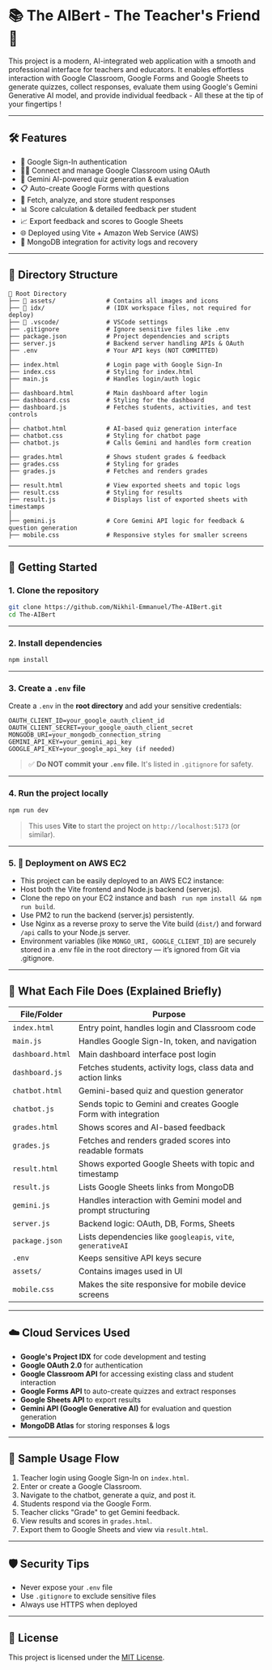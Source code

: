 # 📚 The AIBert - The Teacher's Friend 🚀

This project is a modern, AI-integrated web application with a smooth and professional interface for teachers and educators. It enables effortless interaction with Google Classroom, Google Forms and Google Sheets to generate quizzes, collect responses, evaluate them using Google's Gemini Generative AI model, and provide individual feedback - All these at the tip of your fingertips ! 

---

## 🛠️ Features

- 🔐 Google Sign-In authentication
- 🧑‍🏫 Connect and manage Google Classroom using OAuth
- 🧠 Gemini AI-powered quiz generation & evaluation
- 📋 Auto-create Google Forms with questions 
- 📄 Fetch, analyze, and store student responses
- 📊 Score calculation & detailed feedback per student
- 📈 Export feedback and scores to Google Sheets
- 🌐 Deployed using Vite + Amazon Web Service (AWS)
- 💾 MongoDB integration for activity logs and recovery

---

## 📁 Directory Structure

```
📁 Root Directory
├── 📁 assets/              # Contains all images and icons
├── 📁 idx/                 # (IDX workspace files, not required for deploy)
├── 📁 .vscode/             # VSCode settings
├── .gitignore             # Ignore sensitive files like .env
├── package.json           # Project dependencies and scripts
├── server.js              # Backend server handling APIs & OAuth
├── .env                   # Your API keys (NOT COMMITTED)
│
├── index.html             # Login page with Google Sign-In
├── index.css              # Styling for index.html
├── main.js                # Handles login/auth logic
│
├── dashboard.html         # Main dashboard after login
├── dashboard.css          # Styling for the dashboard
├── dashboard.js           # Fetches students, activities, and test controls
│
├── chatbot.html           # AI-based quiz generation interface
├── chatbot.css            # Styling for chatbot page
├── chatbot.js             # Calls Gemini and handles form creation
│
├── grades.html            # Shows student grades & feedback
├── grades.css             # Styling for grades
├── grades.js              # Fetches and renders grades
│
├── result.html            # View exported sheets and topic logs
├── result.css             # Styling for results
├── result.js              # Displays list of exported sheets with timestamps
│
├── gemini.js              # Core Gemini API logic for feedback & question generation
├── mobile.css             # Responsive styles for smaller screens
```

---

## 🚀 Getting Started

### 1. **Clone the repository**

```bash
git clone https://github.com/Nikhil-Emmanuel/The-AIBert.git
cd The-AIBert
```

---

### 2. **Install dependencies**

```bash
npm install
```

---

### 3. **Create a `.env` file**

Create a `.env` in the **root directory** and add your sensitive credentials:

```env
OAUTH_CLIENT_ID=your_google_oauth_client_id
OAUTH_CLIENT_SECRET=your_google_oauth_client_secret
MONGODB_URI=your_mongodb_connection_string
GEMINI_API_KEY=your_gemini_api_key
GOOGLE_API_KEY=your_google_api_key (if needed)
```

> ✅ **Do NOT commit your `.env` file.** It's listed in `.gitignore` for safety.

---

### 4. **Run the project locally**

```bash
npm run dev
```

> This uses **Vite** to start the project on `http://localhost:5173` (or similar).

---

### 5. **🚀 Deployment on AWS EC2**
- This project can be easily deployed to an AWS EC2 instance:
- Host both the Vite frontend and Node.js backend (server.js).
- Clone the repo on your EC2 instance and bash ``` run npm install && npm run build```.
- Use PM2 to run the backend (server.js) persistently.
- Use Nginx as a reverse proxy to serve the Vite build (```dist/```) and forward ```/api``` calls to your Node.js server.
- Environment variables (like ```MONGO_URI, GOOGLE_CLIENT_ID```) are securely stored in a .env file in the root directory — it’s ignored from Git via .gitignore.

---

## 🧾 What Each File Does (Explained Briefly)

| File/Folder        | Purpose |
|--------------------|---------|
| `index.html`       | Entry point, handles login and Classroom code |
| `main.js`          | Handles Google Sign-In, token, and navigation |
| `dashboard.html`   | Main dashboard interface post login |
| `dashboard.js`     | Fetches students, activity logs, class data and action links|
| `chatbot.html`     | Gemini-based quiz and question generator |
| `chatbot.js`       | Sends topic to Gemini and creates Google Form with integration |
| `grades.html`      | Shows scores and AI-based feedback |
| `grades.js`        | Fetches and renders graded scores into readable formats |
| `result.html`      | Shows exported Google Sheets with topic and timestamp |
| `result.js`        | Lists Google Sheets links from MongoDB |
| `gemini.js`        | Handles interaction with Gemini model and prompt structuring |
| `server.js`        | Backend logic: OAuth, DB, Forms, Sheets |
| `package.json`     | Lists dependencies like `googleapis`, `vite`, `generativeAI` |
| `.env`             | Keeps sensitive API keys secure |
| `assets/`          | Contains images used in UI |
| `mobile.css`       | Makes the site responsive for mobile device screens |

---

## ☁️ Cloud Services Used

- **Google's Project IDX** for code development and testing
- **Google OAuth 2.0** for authentication
- **Google Classroom API** for accessing existing class and student interaction
- **Google Forms API** to auto-create quizzes and extract responses
- **Google Sheets API** to export results
- **Gemini API (Google Generative AI)** for evaluation and question generation
- **MongoDB Atlas** for storing responses & logs

---

## 🧪 Sample Usage Flow

1. Teacher login using Google Sign-In on `index.html`.
2. Enter or create a Google Classroom.
3. Navigate to the chatbot, generate a quiz, and post it.
4. Students respond via the Google Form.
5. Teacher clicks "Grade" to get Gemini feedback.
6. View results and scores in `grades.html`.
7. Export them to Google Sheets and view via `result.html`.

---

## 🛡️ Security Tips

- Never expose your `.env` file
- Use `.gitignore` to exclude sensitive files
- Always use HTTPS when deployed

---

## 📄 License

This project is licensed under the [MIT License](LICENSE).
